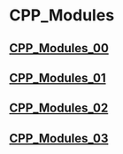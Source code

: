# CPP_Modules

## [CPP_Modules_00](/00)

## [CPP_Modules_01](/01)

## [CPP_Modules_02](/02)

## [CPP_Modules_03](/03)